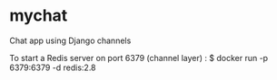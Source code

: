 # mychat

Chat app using Django channels

To start a Redis server on port 6379 (channel layer) :
\$ docker run -p 6379:6379 -d redis:2.8
